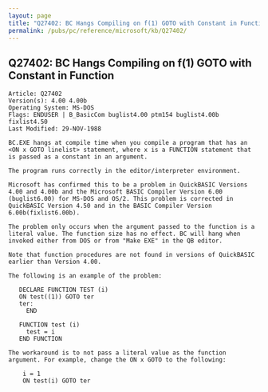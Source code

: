 ```yaml
---
layout: page
title: "Q27402: BC Hangs Compiling on f(1) GOTO with Constant in Function"
permalink: /pubs/pc/reference/microsoft/kb/Q27402/
---
```


## Q27402: BC Hangs Compiling on f(1) GOTO with Constant in Function

	Article: Q27402
	Version(s): 4.00 4.00b
	Operating System: MS-DOS
	Flags: ENDUSER | B_BasicCom buglist4.00 ptm154 buglist4.00b fixlist4.50
	Last Modified: 29-NOV-1988
	
	BC.EXE hangs at compile time when you compile a program that has an
	<ON x GOTO linelist> statement, where x is a FUNCTION statement that
	is passed as a constant in an argument.
	
	The program runs correctly in the editor/interpreter environment.
	
	Microsoft has confirmed this to be a problem in QuickBASIC Versions
	4.00 and 4.00b and the Microsoft BASIC Compiler Version 6.00
	(buglist6.00) for MS-DOS and OS/2. This problem is corrected in
	QuickBASIC Version 4.50 and in the BASIC Compiler Version
	6.00b(fixlist6.00b).
	
	The problem only occurs when the argument passed to the function is a
	literal value. The function size has no effect. BC will hang when
	invoked either from DOS or from "Make EXE" in the QB editor.
	
	Note that function procedures are not found in versions of QuickBASIC
	earlier than Version 4.00.
	
	The following is an example of the problem:
	
	   DECLARE FUNCTION TEST (i)
	   ON test((1)) GOTO ter
	   ter:
	     END
	
	   FUNCTION test (i)
	     test = i
	   END FUNCTION
	
	The workaround is to not pass a literal value as the function
	argument. For example, change the ON x GOTO to the following:
	
	    i = 1
	    ON test(i) GOTO ter
